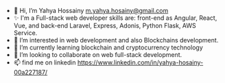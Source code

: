 - 👋 Hi, I’m Yahya Hossainy <m.yahya.hosainy@gmail.com>
- ✨ I'm a Full-stack web developer skills are: front-end as Angular, React, Vue, and back-end Laravel, Express, Adonis, Python Flask, AWS Service.
- 👀 I’m interested in web development and also Blockchains development.
- 🌱 I’m currently learning blockchain and cryptocurrency technology
- 💞️ I’m looking to collaborate on web full-stack development.
- 📫 find me on linkedin https://www.linkedin.com/in/yahya-hosainy-00a227187/
